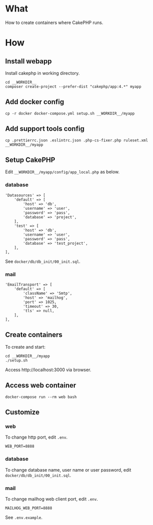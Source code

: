 # What

How to create containers where CakePHP runs.
# How

## Install webapp

Install cakephp in working directory.
```
cd __WORKDIR__
composer create-project --prefer-dist "cakephp/app:4.*" myapp
```

## Add docker config
```
cp -r docker docker-compose.yml setup.sh __WORKDIR__/myapp
```

## Add support tools config
```
cp .prettierrc.json .eslintrc.json .php-cs-fixer.php ruleset.xml __WORKDIR__/myapp
```

## Setup CakePHP
Edit `__WORKDIR__/myapp/config/app_local.php` as below.

### database
```
'Datasources' => [
    'default' => [
        'host' => 'db',
        'username' => 'user',
        'password' => 'pass',
        'database' => 'project',
    ],
    'test' => [
        'host' => 'db',
        'username' => 'user',
        'password' => 'pass',
        'database' => 'test_project',
    ],
],
```
See `docker/db/db_init/00_init.sql`.

### mail

```
'EmailTransport' => [
    'default' => [
        'className' => 'Smtp',
        'host' => 'mailhog',
        'port' => 1025,
        'timeout' => 30,
        'tls' => null,
    ],
],
```


## Create containers
To create and start:
```
cd __WORKDIR__/myapp
./setup.sh
```
Access http://localhost:3000 via browser.

## Access web container
```
docker-compose run --rm web bash
```

## Customize

### web
To change http port, edit `.env`.
```
WEB_PORT=8888
```

### database
To change database name, user name or user password, edit `docker/db/db_init/00_init.sql`.

### mail
To change mailhog web client port, edit `.env`.
```
MAILHOG_WEB_PORT=8888
```

See `.env.example`.

